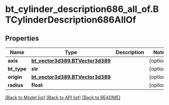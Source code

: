 # bt_cylinder_description686_all_of.BTCylinderDescription686AllOf

## Properties
Name | Type | Description | Notes
------------ | ------------- | ------------- | -------------
**axis** | [**bt_vector3d389.BTVector3d389**](BTVector3d389.md) |  | [optional] 
**bt_type** | **str** |  | [optional] 
**origin** | [**bt_vector3d389.BTVector3d389**](BTVector3d389.md) |  | [optional] 
**radius** | **float** |  | [optional] 

[[Back to Model list]](../README.md#documentation-for-models) [[Back to API list]](../README.md#documentation-for-api-endpoints) [[Back to README]](../README.md)



